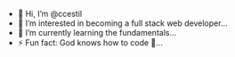 - 👋 Hi, I’m @ccestil
- 👀 I’m interested in becoming a full stack web developer...
- 🌱 I’m currently learning the fundamentals...
- ⚡ Fun fact: God knows how to code 😬...

<!---
ccestil/ccestil is a ✨ special ✨ repository because its `README.md` (this file) appears on your GitHub profile.
You can click the Preview link to take a look at your changes.
--->
